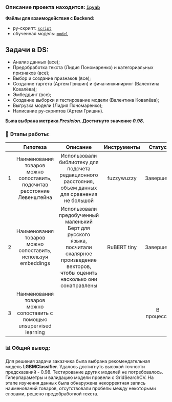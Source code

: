 ### Описание проекта находится: [`ipynb`](https://github.com/Decepticons-Hackathon/data-science/blob/main/project_description/hackathon_prosept.ipynb)

**Файлы для взаимодействия с Backend:**
- py-скрипт: [`script`](https://github.com/Decepticons-Hackathon/data-science/blob/main/func_for_back.py)
- обученная модель: [`model`](https://github.com/Decepticons-Hackathon/data-science/blob/main/script/pickle_model.pkl)

## Задачи в DS:
- Анализ данных (все);
- Предобработка текста (Лидия Пономаренко) и категориальных признаков (все);
- Выбор и создание признаков (все);
- Создание таргета (Артем Гришин) и фича-инжиниринг (Валентина Ковалёва);
- Эмбеддинг (все);
- Создание выборки и тестирование модели (Валентина Ковалёва);
- Выгрузка модели (Лидия Пономаренко);
- Написание py-скриптов (Артем Гришин).

**Была выбрана метрика *Presicion*. Достигнуто значение *0.98*.**

### 🧩 Этапы работы:

|    | Гипотеза       | Описание           | Инструменты | Статус    |
|:--:|:--------------:|:------------------:|:-----------:|:---------:|
|1| Наименования товаров можно сопоставить, подсчитав расстояние Левенштейна| Использовали библиотеку для подсчета редакционного расстояния, объем данных для сравнения не большой| fuzzywuzzy|Завершен|
|2| Наименования товаров можно сопоставить, используя embeddings| Использовали предобученный маленький Берт для русского языка, посчитали скалярное произведение векторов, чтобы оценить насколько они сонаправлены| RuBERT tiny|Завершен|
|3| Наименования товаров можно сопоставить с помощью unsupervised learning|||В процессе|

### 📊 Общий вывод:
Для решения задачи заказчика была выбрана рекомендательная модель **LGBMClassifier**. Удалось достигнуть высокой точности предсказаний - 0.98. Тестирование других моделей не потребовалось. Гиперпараметры и валидацию модели провели с GridSearchCV. На этапе изучения данных была обнаружена некорректная запись наименований товаров, отсутствовали пробелы между некоторыми словами, решено предобработкой текста.
